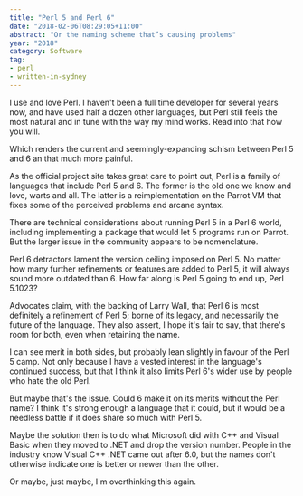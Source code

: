 ```yaml
---
title: "Perl 5 and Perl 6"
date: "2018-02-06T08:29:05+11:00"
abstract: "Or the naming scheme that’s causing problems"
year: "2018"
category: Software
tag:
- perl
- written-in-sydney
---
```

I use and love Perl. I haven't been a full time developer for several years now, and have used half a dozen other languages, but Perl still feels the most natural and in tune with the way my mind works. Read into that how you will.

Which renders the current and seemingly-expanding schism between Perl 5 and 6 an that much more painful.

As the official project site takes great care to point out, Perl is a family of languages that include Perl 5 and 6. The former is the old one we know and love, warts and all. The latter is a reimplementation on the Parrot VM that fixes some of the perceived problems and arcane syntax.

There are technical considerations about running Perl 5 in a Perl 6 world, including implementing a package that would let 5 programs run on Parrot. But the larger issue in the community appears to be nomenclature.

Perl 6 detractors lament the version ceiling imposed on Perl 5. No matter how many further refinements or features are added to Perl 5, it will always sound more outdated than 6. How far along is Perl 5 going to end up, Perl 5.1023?

Advocates claim, with the backing of Larry Wall, that Perl 6 is most definitely a refinement of Perl 5; borne of its legacy, and necessarily the future of the language. They also assert, I hope it's fair to say, that there's room for both, even when retaining the name.

I can see merit in both sides, but probably lean slightly in favour of the Perl 5 camp. Not only because I have a vested interest in the language's continued success, but that I think it also limits Perl 6's wider use by people who hate the old Perl.

But maybe that's the issue. Could 6 make it on its merits without the Perl name? I think it's strong enough a language that it could, but it would be a needless battle if it does share so much with Perl 5.

Maybe the solution then is to do what Microsoft did with C++ and Visual Basic when they moved to .NET and drop the version number. People in the industry know Visual C++ .NET came out after 6.0, but the names don't otherwise indicate one is better or newer than the other.

Or maybe, just maybe, I'm overthinking this again.
